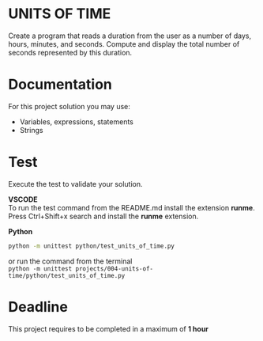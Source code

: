 # UNITS OF TIME

Create a program that reads a duration from the user as a number of days, hours, minutes, and seconds. 
Compute and display the total number of seconds represented by this duration.

# Documentation

For this project solution you may use:

- Variables, expressions, statements
- Strings


# Test
Execute the test to validate your solution.  

**VSCODE**   
To run the test command from the README.md install the extension **runme**. 
Press Ctrl+Shift+x search and install the **runme** extension. 


**Python**

```sh
python -m unittest python/test_units_of_time.py
```

or run the command from the terminal  
`python -m unittest projects/004-units-of-time/python/test_units_of_time.py`


# Deadline

This project requires to be completed in a maximum of **1 hour**
